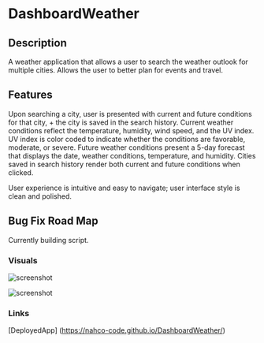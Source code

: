 # DashboardWeather

## Description

A weather application that allows a user to search the weather outlook for multiple cities. Allows the user to better plan for events and travel.

## Features

Upon searching a city, user is presented with current and future conditions for that city, + the city is saved in the search history.
Current weather conditions reflect the temperature, humidity, wind speed, and the UV index. UV index is color coded to indicate whether the conditions are favorable, moderate, or severe.
Future weather conditions present a 5-day forecast that displays the date, weather conditions, temperature, and humidity.
Cities saved in search history render both current and future conditions when clicked.

User experience is intuitive and easy to navigate; user interface style is clean and polished.

## Bug Fix Road Map

Currently building script.

### Visuals

![screenshot]()

![screenshot]()

### Links

[DeployedApp] (<https://nahco-code.github.io/DashboardWeather/>)
